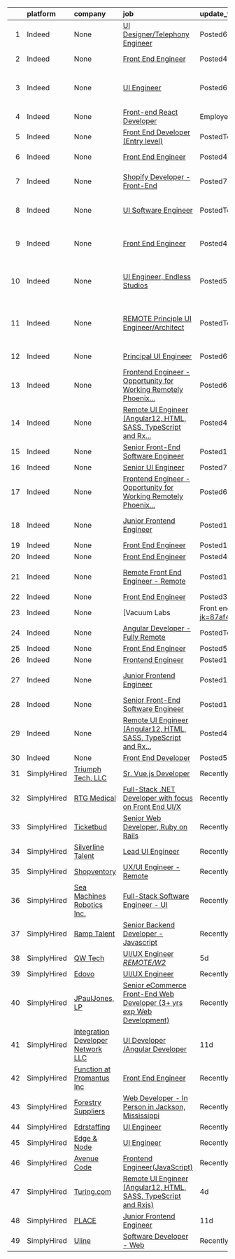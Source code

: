 

|    | platform    | company                                   | job                                                                                                                                                                                                                                                                                                                                                                                                                                                                                                                                                                                                                                                                                                                                                                                                                                                                                                                                                                                                                                                                                                                                                          | update_time               | location                                                     |
|---:|:------------|:------------------------------------------|:-------------------------------------------------------------------------------------------------------------------------------------------------------------------------------------------------------------------------------------------------------------------------------------------------------------------------------------------------------------------------------------------------------------------------------------------------------------------------------------------------------------------------------------------------------------------------------------------------------------------------------------------------------------------------------------------------------------------------------------------------------------------------------------------------------------------------------------------------------------------------------------------------------------------------------------------------------------------------------------------------------------------------------------------------------------------------------------------------------------------------------------------------------------|:--------------------------|:-------------------------------------------------------------|
|  1 | Indeed      | None                                      | [UI Designer/Telephony Engineer](https://www.indeed.com/pagead/clk?mo=r&ad=-6NYlbfkN0AWX2JeP1gOdymENqODOQuluFVe_JQWM_hCvTD-njQ3gd3SzI81voYeoGPO6Ogk20aAA_YibpQ7c_O8LjRRNjY8Kh6RvbqSrrmy8ZdU2SMnTqpbwW1ydqRi7OTBygLhVZA9-O9dYy4_l_jyA3pd6lMePr8Zxfkc3NlHl-a2yo-qD_yQ35Bw1hZonlDzCZ8UPDXP31235ziFqwacOkkZxcn64H5FDElJBZW4W6C-0uB4IalfGXtL72mko0cx98ptBsgSPERJ00ZMpRZqEUnlv8mgRDtpnH5uXnF5QN-iqfq0pItE-pWbQ2okNHhbiPPOA1r8W1ZqLbC33v29V77slH1udebmWO3gUh7_M4KEEgawdmOpLT2xcxQFNOW2N4RugfusVOL-HsFTKmSSUeCjZOLczmhfPkUlSnTHm-HKGBEaCFAasg59tH2wwyOFG3VSHqG2mCNvuGrcPJQkfZ_TInQeXLqGO6l9HbZ9m1EWVbmV8g==&p=0&fvj=1&vjs=3)                                                                                                                                                                                                                                                                                                                                                                                                                                                                                                                                         | Posted6 days ago          | California                                                   |
|  2 | Indeed      | None                                      | [Front End Engineer](https://www.indeed.com/rc/clk?jk=e70b396411981d5e&fccid=ba07516c418dda52&vjs=3)                                                                                                                                                                                                                                                                                                                                                                                                                                                                                                                                                                                                                                                                                                                                                                                                                                                                                                                                                                                                                                                         | Posted4 days ago          | +6 locationsRemote                                           |
|  3 | Indeed      | None                                      | [UI Engineer](https://www.indeed.com/rc/clk?jk=cc857e6e5b9961c9&fccid=97eff75ef565f7b5&vjs=3)                                                                                                                                                                                                                                                                                                                                                                                                                                                                                                                                                                                                                                                                                                                                                                                                                                                                                                                                                                                                                                                                | Posted6 days ago          | New York, NY 10038 (Financial District area)•Remote          |
|  4 | Indeed      | None                                      | [Front-end React Developer](https://www.indeed.com/pagead/clk?mo=r&ad=-6NYlbfkN0AaGj-FgTa3J8eDMAhRfBflhPH21Q8pVVLaiT15FnDLW2s9HCzbeaXAqjGbAMSvz1DegThos1lsFXojVyXQjr6yo3qIlGsuwL8jjsmPtvqMFgUpDbAfnpiAwj951f_cU3ffbuRkSBWqWDKU7PzdaiwaCvHCe5R5owPGyXPIxUdKmrRLROSLlLM7-IYqjwSPNyDOMW72NrbZXpvdLRUXAJBLxchDZAIZEtf96t4UyDsZsaI0K9KK7WIbAgZvKDnsjyjMbAa-yx-txPp3-CY_Gh_z_mUQo_zxYYUTnYwrZ3la-Bb433RrTYB3PWDt3--ppBOr8I-OWd8uzbhz4MQ3Vky61O4CyvssvJpwSRIXiIInYHrlFmr9ZGW_waDjrgGAdLK5lpSLcEBM9O6TlVoOhjwhjXB4grTyr9bSgN3pl7JLcc_TbWlpwgPF_EU-0RZyX1tMOPyGGGDG9nCgLJehDKIMd-VjgtbaD4M=&p=1&fvj=1&vjs=3)                                                                                                                                                                                                                                                                                                                                                                                                                                                                                                                                                          | EmployerActive 6 days ago | United States                                                |
|  5 | Indeed      | None                                      | [Front End Developer (Entry level)](https://www.indeed.com/pagead/clk?mo=r&ad=-6NYlbfkN0BbIbu35rN4ToQZZxETN3tZlg0cK7iFEHC0AqmvhRxc6_RiK6STRcYZmOwwIBP1oQF1Gip_gFwWvIlC_j_D5mTMSxohQ0T1KWTShW-Fr_6MmpWTMsBYsQnzcd8Fz4tBFi6cs-YOVzzvAP8p8FG8_xRUfm8ThLeoQOjyky85VzUhG_am88bCLbeEPJIpf8x9KwboB3daKKAoUFb8p0Lvld-mlsSTrZ3hZRJJ7OYitcXd0PTKXyeTLZswMJCxKxaajXw1AOm2WfN_iN44fjbAj8LJyKO--Ff1GXu4WqdUyg7aYGc4NgetR0El6_UFz3xpidm1gmjmfi5QVSo4Th_-LY981Fi15Hff4VHYCOgvZ0V_vhZ1LhRHEGm3eVbMCrFCXF_aOJ5ki-CSpNZlK7c66poyVbT4Lc4sZRZqq1kYIMzIJHOgjmP5wUCcFMOpkaDAFihxI_2SC47iEX5TD8p_M6_fHveFrKVr7XEsroiBeYBu3t5uaWiMtm90E4RiBZUY9UzQqJySUpfnvkEmGhfF5FItrFIQZfoJUnouLigm4ugm49VoLVLmJXFhwLbwswR4lLyMsyeh9fFm2uv4Y-fRjjmxwFJ1HlfNwcrxpI_cwBP-5970hwsCcyKZHbpVpcBVIBUh5r08DFeHXCVGYXHcivH-XxOs5Ew8SqO1IiL19mF2udlA6i-HDoqiXaLsTobFcrvpDYl2DB33t23YdYoJR6KvfC5PnQFhY0HTYY6vIdWXzkklRm0WAebLi0BApkZF2jvO_mMZMeCEV2i5tmu_tvFJ_1o3XNebeHp2LBsyNb3Zy8d651raqFYGRuoMA9G1YkyGybwIqeb3PSDXIe6mqoYyyzf2PTJyPeP8HS_QO348gBCkmIlw561tMr7o2myMkOD0QuQpStZutSeg-HT0eKWTLybpmYePQYgdLMH6L8scC1R-ZrQDl3pqftUpmeuFWyms2FKXTm18K4Sk2ZJnuWESOvIcfMmwLws=&p=2&fvj=0&vjs=3)                  | PostedToday               | Surprise, AZ+126 locations                                   |
|  6 | Indeed      | None                                      | [Front End Engineer](https://www.indeed.com/rc/clk?jk=3edbfd3c4c39743e&fccid=fe2d21eef233e94a&vjs=3)                                                                                                                                                                                                                                                                                                                                                                                                                                                                                                                                                                                                                                                                                                                                                                                                                                                                                                                                                                                                                                                         | Posted4 days ago          | +34 locationsRemote                                          |
|  7 | Indeed      | None                                      | [Shopify Developer - Front-End](https://www.indeed.com/pagead/clk?mo=r&ad=-6NYlbfkN0BeqOXt1Ki4TgaqVzKgHyO684REiCAwMDt6QdkLJMyKFE4U8Gf44T3q6743LZi-2_qDJrzA8qTL5ZCAqBIP-MnplUdl4y46HP1mVzbJpNVHXqWUs2PdBZixuVxpFkTFTvCKDrEMligVA2CZi8jLPwIGS9VOQw1PBkNWbjeX21A7l9CoBg-_8Q8ocm1gkei1UTpP5HAPu6UdIhp3kPGa60s-LMFqoWaWuHW3q_PX5z616ysNmci2lDQDiiSctGrVa7Z4EG_0yFHK8DQyU9lq8c0U1CJcI-tJVxFEMCvryeBcNXjQEm7U8cYVG8fLIYBopY-IsgjW20XozyahFG5flhpPK48JeG17bRpbTWJVeklts0Uh7qIwN6nRfWgvX1pw9Ad3JgY6yp3rMmU57AiRhc3JeNMg_TdyrVPPvQN89u9aNZH61cK7ePk1btxmMbwAhvbLlOx_P96IO6ddzXN6uc6niYCRvdtoTyiwLgeSglQJoA==&p=5&fvj=1&vjs=3)                                                                                                                                                                                                                                                                                                                                                                                                                                                                                                                                          | Posted7 days ago          | Washington State+22 locations•Remote                         |
|  8 | Indeed      | None                                      | [UI Software Engineer](https://www.indeed.com/company/Erias-Ventures-LLC/jobs/Ui-Software-Engineer-6c0d45c0d4ef477e?fccid=cdddd099d86fd85e&vjs=3)                                                                                                                                                                                                                                                                                                                                                                                                                                                                                                                                                                                                                                                                                                                                                                                                                                                                                                                                                                                                            | PostedToday               | Annapolis Junction, MD 20701                                 |
|  9 | Indeed      | None                                      | [Front End Engineer](https://www.indeed.com/pagead/clk?mo=r&ad=-6NYlbfkN0CpFJQzrgRR8WqXWK1qKKEqALWJw739KlKqr2H-MSI4eh4ZOxqVaUrhNSyjVEAq5t6EaV6K9dN1DQQ_IaA2VhbdyvbKlACkVr-jFiX4aWhq2dF_KwqjYxaxT0Hw4VwnQ6Xuizjux5vpMad-U0ZNdnBMZvkBiItVB9b7NiEIm-nb6oCOhywu6uTjRk5r1QKUkxMVgOrxsEY3ycx1-vhEpcEtw4tRRXl5wZq_JvWFPGPD2DJWgHPnWBbIu21MblJxR8qB7qeaoMLBGOvzZThcBVChW88CW972x3cJH_zvPPAv0hrlXAYUNsdCO_dceYmmWMbb-p98fHDuBX7Nn4nUpaECvlN0FH8K5UauukVA9yqgx8IHZDJcJNDsyXrUhziSutMk24TMpl8xq_TAefS4-E7xwxL59LRmSmHOhFFRyhjvQJwIa5H7gPvra0Jcq7ECuY2fVkIKo4-oJPAGGmJ1gMpy3kzmFm-lzFNj9EVsef1ZNVTfyFQrB0W3vt0CwtcyP4VlYlp64UNEOn3QskMli5gnxD2BhoVlw4IYmy2j6ZuLpQiPJDpXokjif5vfAlrTThL7Eoso-PNJrgn6HMNqqXVu3BkkLnDcY9U5dBJZCbpw6XS6mxm0oa4cx7ay-xMuc2gvOPwC_6v69-EblgLzNv2014EQ5IA14kqkEcwBVZtYTUKtvBYw0dsV3quzkUuBC1WCuDOy9QX0hDFnh3ZfArRDQoMMsC50-aq_0-ie8wY-dXdMR0kjeHuYxDTHBp2X8wz9XhQy3wJVmzireBD3r2nkisB4lWzf1b6ukSu4pkugL_Xi_OPacWoE17PWvkhnJ7AhmKsbsRzTLqY-5FTzfwWRsMlmbrU7w6nEWZfwAkt54ZmaGj86S9K0ZyOB7Bq205oJZLPJ_e55q55oDXlC13AKfkAOKqu637LDB-tOmL271d0MIe85BERyDouDTxOnHKGS3bM8t_vq0yQrxAf8NQwX3N7YfelbyfU=&p=7&fvj=0&vjs=3)                                 | Posted4 days ago          | San Francisco, CA 94103 (South Of Market area)+126 locations |
| 10 | Indeed      | None                                      | [UI Engineer, Endless Studios](https://www.indeed.com/company/E--Line-Media/jobs/Ui-Engineer-f4850c0c766a8c18?fccid=86369f5fa22779d3&vjs=3)                                                                                                                                                                                                                                                                                                                                                                                                                                                                                                                                                                                                                                                                                                                                                                                                                                                                                                                                                                                                                  | Posted5 days ago          | Phoenix, AZ 85018 (Camelback East area)•Remote               |
| 11 | Indeed      | None                                      | [REMOTE Principle UI Engineer/Architect](https://www.indeed.com/pagead/clk?mo=r&ad=-6NYlbfkN0CpFJQzrgRR8WqXWK1qKKEqALWJw739KlKqr2H-MSI4eh4ZOxqVaUrhNSyjVEAq5t7ZbZL77Po9cu4EqdAOFUqzPxaeBOAS3VJ7AAXIKcnld9xqF6SMaraZjn8rfg4ffqj_5q91EGmvJjy99xyY1_nZeEnC2lMjvdYFttnLoiKtPEKl73y1ne2FUk4JHHXvbORTsk6DnwNInvdibvabVCoYXbRC89BUD6gJwektJp8jrX0WeP772MqfJsb5B1bki4Tn2rYdDwYSCExcLeqkar1kPaG5eCzIO8A6h-FlJoX7kd4TU-pHH6mql2vhGkPSRtNj8kptilYBOyKHdb484Ov-qqIq6EkB5lHJjEo4zhCPml_3-cTM_z0eJvIX2brBXI--K3FMwZ6CQywU7JTZFv1iL8uFOZRfjc3DftZIVwPMTfENnkv-r8fnGB_S2S1_16Tc29cIG3B5DWD-wty-cyONHlC0WvyIosiY4pLuzYNFASQ4RVb7zPV4r12HD1oJuLsmjGEMaPoCQlqOTGV2Is-Q3KGy-OddFXRHW9VpEeKtkUsa5t8saMXp9LiqXR3LNomco8KaOr2cnevWxqZSUFI1O85cEn0VfGE_wa6mo8spqScTzr1TSQsNlXHZY1FQdKKEc4AtE11TjvSCqNOZLmjra2R_j0E7vnKzdd8PgWsy4nrlGw0KzjvT8qtEzOroaRIfp9jIFKS9jIVbJnys-o33LwzQ9V4ScnImlon5d0P_FUTDAjqwt0kjy4j_ZDVDs2bkabSJft8NO95-vnfJLlq6SHrsn5Cr_z6uCFuWkAVE80lSvF1Wfbx1tS8XiqRHVIsNPcIpPiXgxeAgSm7UXhBCZ4xIxCqSx_SOB5MldPn6yEYjYIwqKxB9UD_2UMq8NJ3PF6Rrt5BMlfeSVjHq17yKM_AQy6GzYdlLOHkPJIPVfSsiAcr-dW6SWRHUSmOr_yIEebYBbw630ENHKbNKi0nVddyfLuputqiRlYhL1VI9uw==&p=9&fvj=0&vjs=3) | PostedToday               | Phoenix, AZ 85021 (North Mountain area)+11 locations•Remote  |
| 12 | Indeed      | None                                      | [Principal UI Engineer](https://www.indeed.com/rc/clk?jk=7b1615cd85f0ea6d&fccid=e02be59e87cd229c&vjs=3)                                                                                                                                                                                                                                                                                                                                                                                                                                                                                                                                                                                                                                                                                                                                                                                                                                                                                                                                                                                                                                                      | Posted6 days ago          | Boston, MA+1 location                                        |
| 13 | Indeed      | None                                      | [Frontend Engineer - Opportunity for Working Remotely Phoenix...](https://www.indeed.com/rc/clk?jk=ecfd7572dd3b83ee&fccid=c762a27145bd166e&vjs=3)                                                                                                                                                                                                                                                                                                                                                                                                                                                                                                                                                                                                                                                                                                                                                                                                                                                                                                                                                                                                            | Posted6 days ago          | Phoenix, AZ+36 locations•Remote                              |
| 14 | Indeed      | None                                      | [Remote UI Engineer (Angular12, HTML, SASS, TypeScript and Rx...](https://www.indeed.com/company/Turing.com/jobs/Ui-Engineer-7287e3a734d4ca68?fccid=a2e0cbec0b626661&vjs=3)                                                                                                                                                                                                                                                                                                                                                                                                                                                                                                                                                                                                                                                                                                                                                                                                                                                                                                                                                                                  | Posted4 days ago          | +20 locationsRemote                                          |
| 15 | Indeed      | None                                      | [Senior Front-End Software Engineer](https://www.indeed.com/rc/clk?jk=464491c0df394797&fccid=f89deb5a97c7738a&vjs=3)                                                                                                                                                                                                                                                                                                                                                                                                                                                                                                                                                                                                                                                                                                                                                                                                                                                                                                                                                                                                                                         | Posted10 days ago         | Austin, TX                                                   |
| 16 | Indeed      | None                                      | [Senior UI Engineer](https://www.indeed.com/rc/clk?jk=0d6e67b441473259&fccid=140b2ffde8400fff&vjs=3)                                                                                                                                                                                                                                                                                                                                                                                                                                                                                                                                                                                                                                                                                                                                                                                                                                                                                                                                                                                                                                                         | Posted7 days ago          | Remote                                                       |
| 17 | Indeed      | None                                      | [Frontend Engineer - Opportunity for Working Remotely Phoenix...](https://www.indeed.com/rc/clk?jk=ecfd7572dd3b83ee&fccid=c762a27145bd166e&vjs=3)                                                                                                                                                                                                                                                                                                                                                                                                                                                                                                                                                                                                                                                                                                                                                                                                                                                                                                                                                                                                            | Posted6 days ago          | Phoenix, AZ+36 locations•Remote                              |
| 18 | Indeed      | None                                      | [Junior Frontend Engineer](https://www.indeed.com/rc/clk?jk=6d4ee13395ca84a2&fccid=651866e59ec71199&vjs=3)                                                                                                                                                                                                                                                                                                                                                                                                                                                                                                                                                                                                                                                                                                                                                                                                                                                                                                                                                                                                                                                   | Posted11 days ago         | Draper, UT 84020+2 locations•Remote                          |
| 19 | Indeed      | None                                      | [Front End Engineer](https://www.indeed.com/pagead/clk?mo=r&ad=-6NYlbfkN0Coaqwr41TC2LgejnR7Utnytr6GYvK_E0y3WIq7ZdLRae9o-QpJIESlqP3qGLJFeU7Ndf9vgyJzEUqYDX7KMfhrBFI8BTK4nA3DDJQj3co9ACesbVIcXLPUbqVEQPV4BlQpUnQILUKDy31s2kfVkcuyAktWJaKKfmd958uNXAA5cblR1CtOX3pcBXaYAFOMxF-js4YhbXYtphn2ZD2fxMjI2_EfVLeHc3mn6RWpYU6ysgBViUhCN0y-XctWWJ6XYicLVvLaLDf6cc2eJgMdz4LSSj8gStvoMQCI_A6-Zo3h85W9IQp6P8zNwq8oBOUvgrXqmoVxfRy3XwwuMKKUg-M3B2pFtACRqCNFT-tbXGm_xC6WguaX12b7wP5vaFe-1Xdh-k72qLstO3oBF9lydN8skNF6ISaznL4wqVHCZ0vnF0POBulyG4fslPd83krnFHPa0qfgrICGUaY2yBxWy-0QPHCpmecMV94=&p=12&fvj=1&vjs=3)                                                                                                                                                                                                                                                                                                                                                                                                                                                                                                                                                                | Posted13 days ago         | New York, NY                                                 |
| 20 | Indeed      | None                                      | [Front End Engineer](https://www.indeed.com/rc/clk?jk=9aff0b4ea66fb440&fccid=dd616958bd9ddc12&vjs=3)                                                                                                                                                                                                                                                                                                                                                                                                                                                                                                                                                                                                                                                                                                                                                                                                                                                                                                                                                                                                                                                         | Posted4 days ago          | Remote                                                       |
| 21 | Indeed      | None                                      | [Remote Front End Engineer - Remote](https://www.indeed.com/pagead/clk?mo=r&ad=-6NYlbfkN0CpFJQzrgRR8WqXWK1qKKEqALWJw739KlKqr2H-MSI4eh4ZOxqVaUrhNSyjVEAq5t6StC-9iRwBm4YH1BEezZnQvnX6bFYPwRCUHulz6NOXBNpoX9VBBWFSXNA9RbFu6_Y7MxDX2Gabh1S0penCn9iXd8VrYjKLDvFQhsZlsNuOaRRDE-YXdPn7mjC6oALurhd8cH0VFZaNbOWbBgeAobmeZCj9dAJlk16lSShCAlXown_gPGDU-Pb02kHYkSxMtWhmIry1LKXt0T8BCMFwLLDYxLLScfyXlcWFnZJyGCA6gbGq5cXwwFTCLpnFhnteE_Yhb3nSLx5uVQNyv9Ix6EiEyhOT9vPLUtdzGVDKPvZp-aLnQD4S_yn1xnY4MkS0cpmGXA3UpnKMjaZ9NP0phkRevvxt_yEcDXBEhs2-rms8HG47KubI1EuhvtqEBzYfCgsr_7vJsN_SeZb6dI2jkbKMrh3voqE5Sk6fW5WcbevhQTWzDMmj5xS93J_rqM6IjPuaM82u8GfrfbbqQGUwGgGm9v95vPTCKovOV8h7_fGyNhTh0OtxG2RScaZqrjT7-i56EnPLhwHhKAVzo5RiWftuBl74g3SC8YM83ZyCK0A-i66oOVFxJXaMktbCtOL5QCQ5evoVxg1OkCPZUUUpTQzN1VylZYQ2WwxLSQl6PgYukJLYIAnUkiZMg5V2FAsj-B04A828EEirN_CT3vcHY03wpnr7V8-LE2IkYfpXiqPEEAk3amz26_i0YFxkb7ls9cEQhs3Lbml68mFeMoN-AVlTmoa5Uq1yQ4ZIU11a21hQePQ89ytlV69qsOGTlyyfgD7cTF5YEne_0v2c7d24-1k5ZonvCcOebSSwgaMv7i8Ow2nkaFPbS2cz_asqDjM8gPY6QDp3_plYKhe04fg2o4ehAlDP4ZSQgLK-s9rnXUAw6KtlYS6MO52rg9JdPqx907wOPKCsQ4IPsTyCQSS1Ef0Ng4RCfDdX3Fc=&p=10&fvj=0&vjs=3)                | Posted1 day ago           | St. Louis, MO 63103+126 locations•Remote                     |
| 22 | Indeed      | None                                      | [Front End Engineer](https://www.indeed.com/company/Eliqs/jobs/Front-End-Engineer-e9b23ded8792c69f?fccid=42ec56da9f134b20&vjs=3)                                                                                                                                                                                                                                                                                                                                                                                                                                                                                                                                                                                                                                                                                                                                                                                                                                                                                                                                                                                                                             | Posted3 days ago          | Remote                                                       |
| 23 | Indeed      | None                                      | [Vacuum Labs | Front end Engineer](https://www.indeed.com/rc/clk?jk=87af4c8bfad8f7a4&fccid=cffd065f9ff9e672&vjs=3)                                                                                                                                                                                                                                                                                                                                                                                                                                                                                                                                                                                                                                                                                                                                                                                                                                                                                                                                                                                                                                           | Posted4 days ago          | California+2 locations•Remote                                |
| 24 | Indeed      | None                                      | [Angular Developer - Fully Remote](https://www.indeed.com/company/CTI-Consulting/jobs/Angular-Developer-06c07a7fdc344b37?fccid=379434ad9862816d&vjs=3)                                                                                                                                                                                                                                                                                                                                                                                                                                                                                                                                                                                                                                                                                                                                                                                                                                                                                                                                                                                                       | PostedToday               | Remote                                                       |
| 25 | Indeed      | None                                      | [Front End Engineer](https://www.indeed.com/company/Savvy/jobs/Front-End-Engineer-24348af2aa3bcb23?fccid=c8b0d760059cbb31&vjs=3)                                                                                                                                                                                                                                                                                                                                                                                                                                                                                                                                                                                                                                                                                                                                                                                                                                                                                                                                                                                                                             | Posted5 days ago          | Remote                                                       |
| 26 | Indeed      | None                                      | [Frontend Engineer](https://www.indeed.com/rc/clk?jk=d8c61750096d41a6&fccid=657fcea7bbbebc6a&vjs=3)                                                                                                                                                                                                                                                                                                                                                                                                                                                                                                                                                                                                                                                                                                                                                                                                                                                                                                                                                                                                                                                          | Posted11 days ago         | California•Remote                                            |
| 27 | Indeed      | None                                      | [Junior Frontend Engineer](https://www.indeed.com/rc/clk?jk=6d4ee13395ca84a2&fccid=651866e59ec71199&vjs=3)                                                                                                                                                                                                                                                                                                                                                                                                                                                                                                                                                                                                                                                                                                                                                                                                                                                                                                                                                                                                                                                   | Posted11 days ago         | Draper, UT 84020+2 locations•Remote                          |
| 28 | Indeed      | None                                      | [Senior Front-End Software Engineer](https://www.indeed.com/rc/clk?jk=464491c0df394797&fccid=f89deb5a97c7738a&vjs=3)                                                                                                                                                                                                                                                                                                                                                                                                                                                                                                                                                                                                                                                                                                                                                                                                                                                                                                                                                                                                                                         | Posted10 days ago         | Austin, TX                                                   |
| 29 | Indeed      | None                                      | [Remote UI Engineer (Angular12, HTML, SASS, TypeScript and Rx...](https://www.indeed.com/company/Turing.com/jobs/Ui-Engineer-7287e3a734d4ca68?fccid=a2e0cbec0b626661&vjs=3)                                                                                                                                                                                                                                                                                                                                                                                                                                                                                                                                                                                                                                                                                                                                                                                                                                                                                                                                                                                  | Posted4 days ago          | +20 locationsRemote                                          |
| 30 | Indeed      | None                                      | [Front End Developer](https://www.indeed.com/company/EZPolitix/jobs/Front-End-Developer-a431c516112001c9?fccid=4df188b89c826f92&vjs=3)                                                                                                                                                                                                                                                                                                                                                                                                                                                                                                                                                                                                                                                                                                                                                                                                                                                                                                                                                                                                                       | Posted5 days ago          | Remote                                                       |
| 31 | SimplyHired | [Triumph Tech, LLC](None)                 | [Sr. Vue.js Developer](https://www.simplyhired.com/job/XrCRXwXDoPQsTTIP0NPDo7h7wDx1cU12zy2tn2H9jO7acjZ8LQ_7JQ?q=ui+engineer)                                                                                                                                                                                                                                                                                                                                                                                                                                                                                                                                                                                                                                                                                                                                                                                                                                                                                                                                                                                                                                 | Recently                  | Phoenix, AZ                                                  |
| 32 | SimplyHired | [RTG Medical](None)                       | [Full-Stack .NET Developer with focus on Front End UI/X](https://www.simplyhired.com/job/ZNw4UaxZaEPPzK4ttEXxPMddr2QABuzjpHNl56nsv9zoQnWKRjCJVw?q=ui+engineer)                                                                                                                                                                                                                                                                                                                                                                                                                                                                                                                                                                                                                                                                                                                                                                                                                                                                                                                                                                                               | Recently                  | Fremont, NE                                                  |
| 33 | SimplyHired | [Ticketbud](None)                         | [Senior Web Developer, Ruby on Rails](https://www.simplyhired.com/job/YfRRTbbFWAGjHbtcuJUr55N2P4vvHEzFm3MmsGQBASzaDHFS3GS37Q?q=ui+engineer)                                                                                                                                                                                                                                                                                                                                                                                                                                                                                                                                                                                                                                                                                                                                                                                                                                                                                                                                                                                                                  | Recently                  | Austin, TX                                                   |
| 34 | SimplyHired | [Silverline Talent](None)                 | [Lead UI Engineer](https://www.simplyhired.com/job/haUjcnf961DjwQ2T6H_3frGbHc4aGW8OFzvzXs0Zze-aqiYPl-qo-Q?q=ui+engineer)                                                                                                                                                                                                                                                                                                                                                                                                                                                                                                                                                                                                                                                                                                                                                                                                                                                                                                                                                                                                                                     | Recently                  | Remote                                                       |
| 35 | SimplyHired | [Shopventory](None)                       | [UX/UI Engineer - Remote](https://www.simplyhired.com/job/gCNUHAG1WhPZ39FKKNg_bxhS-LXStYmiVbVBbSRnES0vyDFbnJo-_A?q=ui+engineer)                                                                                                                                                                                                                                                                                                                                                                                                                                                                                                                                                                                                                                                                                                                                                                                                                                                                                                                                                                                                                              | Recently                  | Remote                                                       |
| 36 | SimplyHired | [Sea Machines Robotics Inc.](None)        | [Full-Stack Software Engineer - UI](https://www.simplyhired.com/job/EbT2o2arKrQzhzCJAV6T_6PshqbXlHXh1EsP24yDHdna_3HsT6qBbQ?q=ui+engineer)                                                                                                                                                                                                                                                                                                                                                                                                                                                                                                                                                                                                                                                                                                                                                                                                                                                                                                                                                                                                                    | Recently                  | Boston, MA                                                   |
| 37 | SimplyHired | [Ramp Talent](None)                       | [Senior Backend Developer - Javascript](https://www.simplyhired.com/job/AH4pKkrO3365VltPmwRFiR8U6WesB7rN3dqvKQQOGH0qqH27fQCvRg?q=ui+engineer)                                                                                                                                                                                                                                                                                                                                                                                                                                                                                                                                                                                                                                                                                                                                                                                                                                                                                                                                                                                                                | Recently                  | Salt Lake City, UT                                           |
| 38 | SimplyHired | [QW Tech](None)                           | [UI/UX Engineer *REMOTE/W2*](https://www.simplyhired.com/job/WewY7GvOjILwW_eXnXHqxOYvNnAH1zTl3b6F2uERiyU0d2k3GtqeAg?q=ui+engineer)                                                                                                                                                                                                                                                                                                                                                                                                                                                                                                                                                                                                                                                                                                                                                                                                                                                                                                                                                                                                                           | 5d                        | Remote                                                       |
| 39 | SimplyHired | [Edovo](None)                             | [UI/UX Engineer](https://www.simplyhired.com/job/dIylenMkFGJcOjr50NrmYwiaXfW53c8N29lKrrW7KkNSi-B0hhAGQQ?q=ui+engineer)                                                                                                                                                                                                                                                                                                                                                                                                                                                                                                                                                                                                                                                                                                                                                                                                                                                                                                                                                                                                                                       | Recently                  | United States                                                |
| 40 | SimplyHired | [JPaulJones, LP](None)                    | [Senior eCommerce Front-End Web Developer (3+ yrs exp Web Development)](https://www.simplyhired.com/job/KjygJqKslktpYz0an9gf9y8brFIi17RpqkD0LnB-CJAU98JEXUgpjw?q=ui+engineer)                                                                                                                                                                                                                                                                                                                                                                                                                                                                                                                                                                                                                                                                                                                                                                                                                                                                                                                                                                                | Recently                  | Austin, TX                                                   |
| 41 | SimplyHired | [Integration Developer Network LLC](None) | [UI Developer /Angular Developer](https://www.simplyhired.com/job/iTwrsxWePnduvHzXTQNwH6tQgGAsCroq-fCoPxJ8_FnkMu1QNA862g?q=ui+engineer)                                                                                                                                                                                                                                                                                                                                                                                                                                                                                                                                                                                                                                                                                                                                                                                                                                                                                                                                                                                                                      | 11d                       | Remote                                                       |
| 42 | SimplyHired | [Function at Promantus Inc](None)         | [Front End Engineer](https://www.simplyhired.com/job/gcepISNhDmcHJJCDSH4GoQYsWU84P79f6tAXZKJ9ZQr4-D_awT-Aeg?q=ui+engineer)                                                                                                                                                                                                                                                                                                                                                                                                                                                                                                                                                                                                                                                                                                                                                                                                                                                                                                                                                                                                                                   | Recently                  | Remote                                                       |
| 43 | SimplyHired | [Forestry Suppliers](None)                | [Web Developer - In Person in Jackson, Mississippi](https://www.simplyhired.com/job/DYsnrD0Ca8hGCh_Fh-Lid2nJUXQ0_izoWRlGCFo63ffuXsMi-CPkVA?q=ui+engineer)                                                                                                                                                                                                                                                                                                                                                                                                                                                                                                                                                                                                                                                                                                                                                                                                                                                                                                                                                                                                    | Recently                  | Jackson, MS                                                  |
| 44 | SimplyHired | [Edrstaffing](None)                       | [UI Engineer](https://www.simplyhired.com/job/npmiRtnyNzjr3SOJTaCcWsWXpNg7S6hWo7TBOSNdlosW1S_FVergVw?q=ui+engineer)                                                                                                                                                                                                                                                                                                                                                                                                                                                                                                                                                                                                                                                                                                                                                                                                                                                                                                                                                                                                                                          | Recently                  | Remote                                                       |
| 45 | SimplyHired | [Edge & Node](None)                       | [UI Engineer](https://www.simplyhired.com/job/eZRQbOFFRXUhzYviiKb-KznEvhqdpDzSPaG3ZhT4FjUeq160nKIPEQ?q=ui+engineer)                                                                                                                                                                                                                                                                                                                                                                                                                                                                                                                                                                                                                                                                                                                                                                                                                                                                                                                                                                                                                                          | Recently                  | Remote                                                       |
| 46 | SimplyHired | [Avenue Code](None)                       | [Frontend Engineer(JavaScript)](https://www.simplyhired.com/job/ib2KFWiRgbZLxdFJRDcDCy0WD-oBEabIrm6rHwru872iW9cSATT_Ew?q=ui+engineer)                                                                                                                                                                                                                                                                                                                                                                                                                                                                                                                                                                                                                                                                                                                                                                                                                                                                                                                                                                                                                        | Recently                  | Remote                                                       |
| 47 | SimplyHired | [Turing.com](None)                        | [Remote UI Engineer (Angular12, HTML, SASS, TypeScript and Rxjs)](https://www.simplyhired.com/job/tDDoelwYZUsGz1CFtrAAgAwakxMxEnMDM-BqPKMOvdxnx5ozvgvCUA?q=ui+engineer)                                                                                                                                                                                                                                                                                                                                                                                                                                                                                                                                                                                                                                                                                                                                                                                                                                                                                                                                                                                      | 4d                        | Remote                                                       |
| 48 | SimplyHired | [PLACE](None)                             | [Junior Frontend Engineer](https://www.simplyhired.com/job/ncRli_xzfucQfTG5ovzWHWshRAgOwmwDgcExZYpWvWDhJDK-jP7k6g?q=ui+engineer)                                                                                                                                                                                                                                                                                                                                                                                                                                                                                                                                                                                                                                                                                                                                                                                                                                                                                                                                                                                                                             | 11d                       | Draper, UT +3 locations                                      |
| 49 | SimplyHired | [Uline](None)                             | [Software Developer - Web](https://www.simplyhired.com/job/R1_FR2agc2kMeDGnZ8_jwRfzYkZLCOhhHBtdbI4EuetZ68LW2j-6oA?q=ui+engineer)                                                                                                                                                                                                                                                                                                                                                                                                                                                                                                                                                                                                                                                                                                                                                                                                                                                                                                                                                                                                                             | Recently                  | Pleasant Prairie, WI                                         |